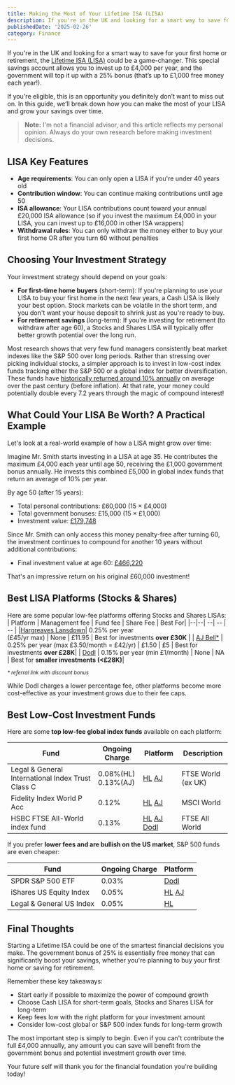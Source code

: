 ```yaml
---
title: Making the Most of Your Lifetime ISA (LISA)
description: If you're in the UK and looking for a smart way to save for your first home or retirement, the Lifetime ISA could be a game-changer. We’ll break down how you can make the most of your LISA and grow your savings over time.
publishedDate: '2025-02-26'
category: Finance
---
```



If you're in the UK and looking for a smart way to save for your first home or retirement, the [Lifetime ISA (LISA)](https://www.gov.uk/lifetime-isa) could be a game-changer. This special savings account allows you to invest up to £4,000 per year, and the government will top it up with a 25% bonus (that’s up to £1,000 free money each year!).

If you're eligible, this is an opportunity you definitely don’t want to miss out on. In this guide, we’ll break down how you can make the most of your LISA and grow your savings over time.

> **Note:** I'm not a financial advisor, and this article reflects my personal opinion. Always do your own research before making investment decisions.

## LISA Key Features

-   **Age requirements**: You can only open a LISA if you're under 40 years old
-   **Contribution window**: You can continue making contributions until age 50
-   **ISA allowance**: Your LISA contributions count toward your annual £20,000 ISA allowance (so if you invest the maximum £4,000 in your LISA, you can invest up to £16,000 in other ISA wrappers)
-   **Withdrawal rules**: You can only withdraw the money either to buy your first home OR after you turn 60 without penalties

## Choosing Your Investment Strategy

Your investment strategy should depend on your goals:

-   **For first-time home buyers** (short-term): If you're planning to use your LISA to buy your first home in the next few years, a Cash LISA is likely your best option. Stock markets can be volatile in the short term, and you don't want your house deposit to shrink just as you're ready to buy.
-   **For retirement savings** (long-term): If you're investing for retirement (to withdraw after age 60), a Stocks and Shares LISA will typically offer better growth potential over the long run.

Most research shows that very few fund managers consistently beat market indexes like the S&P 500 over long periods. Rather than stressing over picking individual stocks, a simpler approach is to invest in low-cost index funds tracking either the S&P 500 or a global index for better diversification. These funds have [historically returned around 10% annually](https://www.investopedia.com/ask/answers/042415/what-average-annual-return-sp-500.asp#:~:text=The%20S%26P%20500%20has%20delivered,during%20the%202000%20tech%20bubble.) on average over the past century (before inflation). At that rate, your money could potentially double every 7.2 years through the magic of compound interest!

## What Could Your LISA Be Worth? A Practical Example

Let's look at a real-world example of how a LISA might grow over time:

Imagine Mr. Smith starts investing in a LISA at age 35. He contributes the maximum £4,000 each year until age 50, receiving the £1,000 government bonus annually. He invests this combined £5,000 in global index funds that return an average of 10% per year.

By age 50 (after 15 years):

-   Total personal contributions: £60,000 (15 × £4,000)
-   Total government bonuses: £15,000 (15 × £1,000)
-   Investment value: [£179,748](https://www.thecalculatorsite.com/compound?a=5000&p=10&pp=yearly&y=15&m=0&rd=5000&rp=yearly&rt=deposit&rw=0&rwp=1m&rm=end&ci=yearly&cc=1&c=3&di=&wi=)

Since Mr. Smith can only access this money penalty-free after turning 60, the investment continues to compound for another 10 years without additional contributions:

-   Final investment value at age 60: [£466,220](https://www.thecalculatorsite.com/compound?a=179748&p=10&pp=yearly&y=10&m=0&rd=0&rp=yearly&rt=none&rw=0&rwp=1m&rm=end&ci=yearly&cc=1&c=3&di=&wi=)

That's an impressive return on his original £60,000 investment!

## Best LISA Platforms (Stocks & Shares)

Here are some popular low-fee platforms offering Stocks and Shares LISAs:
| Platform | Management fee | Fund fee | Share Fee | Best For|
|--|--| --| -- | -- |
|[Hargreaves Lansdown](https://www.hl.co.uk)| 0.25% per year <br> (£45/yr max)  | None | £11.95 | Best for investments **over £30K** |
| [AJ Bell*](https://ajbell.mention-me.com/m/ol/eh5ft-jemin-pathazhapurakkal)  | 0.25% per year (max £3.50/month = £42/yr) | £1.50 | £5 | Best for investments **over £28K**|
| [Dodl](https://www.dodl.co.uk/) | 0.15% per year (min £1/month) | None | NA | Best for **smaller investments (<£28K)**|

<small><i>* referral link with discount bonus</i></small>

While Dodl charges a lower percentage fee, other platforms become more cost-effective as your investment grows due to their fee caps.

## Best Low-Cost Investment Funds
Here are some **top low-fee global index funds** available on each platform:

| Fund | Ongoing Charge |  Platform | Description |
|--|--|--|--|
|Legal & General International Index Trust Class C|0.08%(HL) <br> 0.13%(AJ)|[HL](https://www.hl.co.uk/funds/fund-discounts,-prices--and--factsheets/search-results/l/legal-and-general-international-index-trust-c-accumulation) [AJ](https://www.ajbell.co.uk/market-research/FUND:B83LW32)|FTSE World <br> (ex UK)|
|Fidelity Index World P Acc|0.12% |[HL](https://www.hl.co.uk/funds/fund-discounts,-prices--and--factsheets/search-results/f/fidelity-index-world-class-p-accumulation) [AJ](https://www.ajbell.co.uk/market-research/FUND:BJS8SJ3)|MSCI World |
|HSBC FTSE All-World index fund|0.13%|[HL](https://www.hl.co.uk/funds/fund-discounts,-prices--and--factsheets/search-results/h/hsbc-ftse-all-world-index-class-c-accumulation) [AJ](https://www.ajbell.co.uk/market-research/FUND:BMJJJF9) [Dodl](https://www.dodl.co.uk/investments/themed)|FTSE All World|


If you prefer **lower fees and are bullish on the US market**, S&P 500 funds are even cheaper:


| Fund | Ongoing Charge |  Platform |
|--|--|--|
|SPDR S&P 500 ETF|0.03%|[Dodl](https://www.dodl.co.uk/investments/themed)|
|iShares US Equity Index|0.05% |[HL](https://www.hl.co.uk/funds/fund-discounts,-prices--and--factsheets/search-results/B5VRGY0) [AJ](https://www.ajbell.co.uk/market-research/FUND:BYTHN33)|
|Legal & General US Index|0.05%|[HL](https://www.hl.co.uk/funds/fund-discounts,-prices--and--factsheets/search-results/BG0QPL5) |FTSE All-World|

## Final Thoughts

Starting a Lifetime ISA could be one of the smartest financial decisions you make. The government bonus of 25% is essentially free money that can significantly boost your savings, whether you're planning to buy your first home or saving for retirement.

Remember these key takeaways:

-   Start early if possible to maximize the power of compound growth
-   Choose Cash LISA for short-term goals, Stocks and Shares LISA for long-term
-   Keep fees low with the right platform for your investment amount
-   Consider low-cost global or S&P 500 index funds for long-term growth

The most important step is simply to begin. Even if you can't contribute the full £4,000 annually, any amount you can save will benefit from the government bonus and potential investment growth over time.

Your future self will thank you for the financial foundation you're building today!
